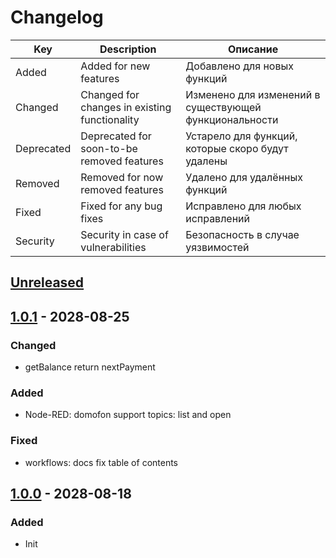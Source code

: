 # Changelog

| Key           | Description                                   | Описание
|---            |---                                            |---
| Added         | Added for new features                        | Добавлено для новых функций
| Changed       | Changed for changes in existing functionality | Изменено для изменений в существующей функциональности
| Deprecated    | Deprecated for soon-to-be removed features    | Устарело для функций, которые скоро будут удалены
| Removed       | Removed for now removed features              | Удалено для удалённых функций
| Fixed         | Fixed for any bug fixes                       | Исправлено для любых исправлений
| Security      | Security in case of vulnerabilities           | Безопасность в случае уязвимостей


## [Unreleased](../../../compare/1.0.1...HEAD)

## [1.0.1](../../../releases/tag/1.0.1) - 2028-08-25
### Changed
- getBalance return nextPayment
### Added
- Node-RED: domofon support topics: list and open
### Fixed
- workflows: docs fix table of contents

## [1.0.0](../../../releases/tag/1.0.0) - 2028-08-18
### Added
- Init
